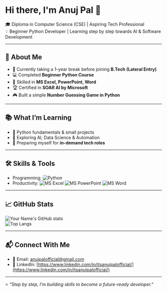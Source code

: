 # Hi there, I'm Anuj Pal 👋  

🎓 Diploma in Computer Science (CSE) | Aspiring Tech Professional  
💡 Beginner Python Developer | Learning step by step towards AI & Software Development  

---

## 🌟 About Me  
- 🔭 Currently taking a 1-year break before joining **B.Tech (Lateral Entry)**  
- 💻 Completed **Beginner Python Course**  
- 🧰 Skilled in **MS Excel, PowerPoint, Word**  
- 🏆 Certified in **SOAR AI by Microsoft**  
- 🎮 Built a simple **Number Guessing Game in Python**  

---

## 📚 What I’m Learning  
- 📌 Python fundamentals & small projects  
- 📌 Exploring AI, Data Science & Automation  
- 📌 Preparing myself for **in-demand tech roles**  

---

## 🛠️ Skills & Tools  
- Programming: ![Python](https://img.shields.io/badge/Python-3776AB?style=for-the-badge&logo=python&logoColor=white)  
- Productivity: ![MS Excel](https://img.shields.io/badge/MS%20Excel-217346?style=for-the-badge&logo=microsoft-excel&logoColor=white) ![MS PowerPoint](https://img.shields.io/badge/MS%20PowerPoint-B7472A?style=for-the-badge&logo=microsoft-powerpoint&logoColor=white) ![MS Word](https://img.shields.io/badge/MS%20Word-2B579A?style=for-the-badge&logo=microsoft-word&logoColor=white)  

---

## 📈 GitHub Stats  
![Your Name's GitHub stats](https://github-readme-stats.vercel.app/api?username=anujpalofficial&show_icons=true&theme=radical)  
![Top Langs](https://github-readme-stats.vercel.app/api/top-langs/?username=anujpalofficial&layout=compact&theme=radical)  

---

## 📬 Connect With Me  
- 📧 Email: [anujpalofficial@gmail.com](mailto:anujpalofficial@gmail.com)  
- 💼 LinkedIn: [https://www.linkedin.com/in/itsanujpalofficial/](https://www.linkedin.com/in/itsanujpalofficial/)  

---

⭐️ *"Step by step, I’m building skills to become a future-ready developer."*  
